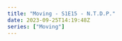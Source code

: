 ```yaml
---
title: "Moving - S1E15 - N.T.D.P."
date: 2023-09-25T14:19:48Z
series: ["Moving"]
---
```



<mux-player stream-type="on-demand"
  src="https://kp3d-my.sharepoint.com/personal/ryoo_kp3d_onmicrosoft_com/_layouts/15/download.aspx?share=ERrfVDomlaFDuYj4Y0oQUtUBhg2kZ5wCp55F9T_EzR6beA" prefer-playback="mse" controls>
  </mux-player>
  
  
  <script src="https://cdn.jsdelivr.net/npm/@mux/mux-player"></script>
  
 <script type="application/ld+json">
 {
  "@context": "https://schema.org/",
  "@type": "VideoObject",
  "name": "Moving - S1E15 - N.T.D.P.",
  "contentUrl": "https://stream.mux.com/vwKJMkVbwdm1dRAZZNrkXTlBVIxiUPtnMkp01qGh1Y01c.m3u8",
  "thumbnailUrl": "https://www.themoviedb.org/t/p/original/vDJE7JPnPc6fJBMBXdSltYM6yL6.jpg?width=314&fit_mode=preserve&time=25",
  "uploadDate": "2023-09-25T14:19:48Z",
}

</script>

